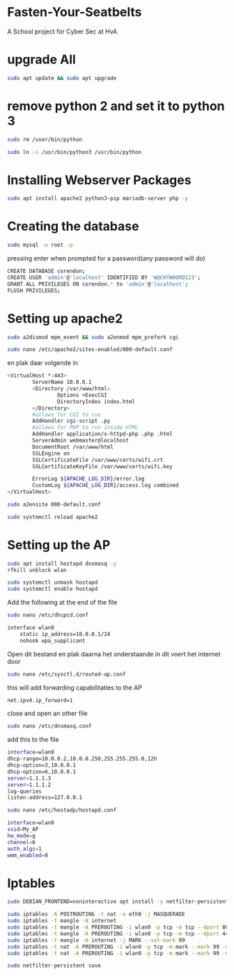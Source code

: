 # Fasten-Your-Seatbelts
A School project for Cyber Sec at HvA

# upgrade All
```bash 
sudo apt update && sudo apt upgrade
```

# remove python 2 and set it to python 3
```bash 
sudo rm /user/bin/python
```
```bash 
sudo ln -s /usr/bin/python3 /usr/bin/python
```

# Installing Webserver Packages
```bash 
sudo apt install apache2 python3-pip mariadb-server php -y
```

# Creating the database
```bash 
sudo mysql -u root -p 
```
pressing enter when prompted for a password(any password will do)
  ```bash 
  CREATE DATABASE corendon;
  CREATE USER 'admin'@'localhost' IDENTIFIED BY 'W@CHTW00RD123';
  GRANT ALL PRIVILEGES ON corendon.* to 'admin'@'localhost';
  FLUSH PRIVILEGES;
```
# Setting up apache2
```bash 
sudo a2dismod mpm_event && sudo a2enmod mpm_prefork cgi
```
```bash 
sudo nano /etc/apache2/sites-enabled/000-default.conf
```
en plak daar volgende in
```bash
<VirtualHost *:443>
        ServerName 10.0.0.1
        <Directory /var/www/html>
                Options +ExecCGI
                DirectoryIndex index.html
        </Directory>
        #allows for CGI to run
        AddHandler cgi-script .py
        #allows for PHP to run inside HTML
        AddHandler application/x-httpd-php .php .html
        ServerAdmin webmaster@localhost
        DocumentRoot /var/www/html
        SSLEngine on
        SSLCertificateFile /var/www/certs/wifi.crt
        SSLCertificateKeyFile /var/www/certs/wifi.key

        ErrorLog ${APACHE_LOG_DIR}/error.log
        CustomLog ${APACHE_LOG_DIR}/access.log combined
</VirtualHost>
```
```bash 
sudo a2ensite 000-default.conf
```
```bash
sudo systemctl reload apache2
```
# Setting up the AP
```bash
sudo apt install hostapd dnsmasq -y
rfkill unblock wlan
```
```bash 
sudo systemctl unmask hostapd
sudo systemctl enable hostapd
```
Add the following at the end of the file
```bash
sudo nano /etc/dhcpcd.conf
```
```bash
interface wlan0
    static ip_address=10.0.0.1/24
    nohook wpa_supplicant
```
Open dit bestand en plak daarna het onderstaande in dit voert het internet door
```bash
sudo nano /etc/sysctl.d/routed-ap.conf
```
this will add forwarding capabilitaties to the AP
```bash
net.ipv4.ip_forward=1
```
close and open an other file
```bash
sudo nano /etc/dnsmasq.conf
```
add this to the file
```bash
interface=wlan0
dhcp-range=10.0.0.2,10.0.0.250,255.255.255.0,12h
dhcp-option=3,10.0.0.1
dhcp-option=6,10.0.0.1
server=1.1.1.3
server=1.1.1.2
log-queries
listen-address=127.0.0.1
```
```bash
sudo nano /etc/hostadp/hostapd.conf
```
```bash
interface=wlan0
ssid=My_AP
hw_mode=g
channel=6
auth_algs=1
wmm_enabled=0
```
# Iptables
```bash
sudo DEBIAN_FRONTEND=noninteractive apt install -y netfilter-persistent iptables-persistent
```
```bash
sudo iptables -A POSTROUTING -t nat -o eth0 -j MASQUERADE
sudo iptables -t mangle -N internet
sudo iptables -t mangle -A PREROUTING -i wlan0 -p tcp -m tcp --dport 80 -j internet
sudo iptables -t mangle -A PREROUTING -i wlan0 -p tcp -m tcp --dport 443 -j internet
sudo iptables -t mangle -A internet -j MARK --set-mark 99
sudo iptables -t nat -A PREROUTING -i wlan0 -p tcp -m mark --mark 99 -m tcp --dport 80 -j DNAT --to-destination 10.0.0.1
sudo iptables -t nat -A PREROUTING -i wlan0 -p tcp -m mark --mark 99 -m tcp --dport 443 -j DNAT --to-destination 10.0.0.1
```
```bash
sudo netfilter-persistent save
```
